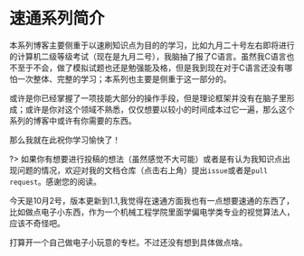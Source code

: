 # 速通系列简介

本系列博客主要侧重于以速刷知识点为目的的学习，比如九月二十号左右即将进行的计算机二级等级考试（现在是九月二号），我脑抽了报了C语言。虽然我C语言也不至于不会，做了模拟试题也还是勉强能及格，但是我到现在对于C语言还没有哪怕一次整体、完整的学习；本系列也主要是侧重于这一部分的。

或许是你已经掌握了一项技能大部分的操作手段，但是理论框架并没有在脑子里形成；或许是你对这个领域不熟悉，仅仅想要以较小的时间成本过它一遍，那么这个系列的博客中或许有你需要的东西。

那么我就在此祝你学习愉快了！

?> 如果你有想要进行投稿的想法（虽然感觉不大可能）或者是有认为我知识点出现问题的情况，欢迎对我的文档仓库（点击右上角）提出`issue`或者是`pull request`。感谢您的阅读。

今天是10月2号，版本更新到1.1,我觉得在速通方面我也有一点想要速通的东西了，比如做点电子小东西，作为一个机械工程学院里面学偏电学类专业的视觉算法人，应该不奇怪吧。

打算开一个自己做电子小玩意的专栏。不过还没有想到具体做点啥。